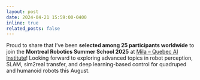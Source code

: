 ```yaml
---
layout: post
date: 2024-04-21 15:59:00-0400
inline: true
related_posts: false
---
```


Proud to share that I’ve been **selected among 25 participants worldwide** to join the **Montreal Robotics Summer School 2025** at [Mila – Quebec AI Institute](https://mila.quebec/en/)! Looking forward to exploring advanced topics in robot perception, SLAM, sim2real transfer, and deep learning-based control for quadruped and humanoid robots this August.
